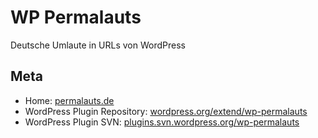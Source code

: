 # WP Permalauts

Deutsche Umlaute in URLs von WordPress

## Meta

* Home: [permalauts.de](http://permalauts.de/)
* WordPress Plugin Repository: [wordpress.org/extend/wp-permalauts](http://wordpress.org/extend/plugins/wp-permalauts/)
* WordPress Plugin SVN: [plugins.svn.wordpress.org/wp-permalauts](http://plugins.svn.wordpress.org/wp-permalauts/)

